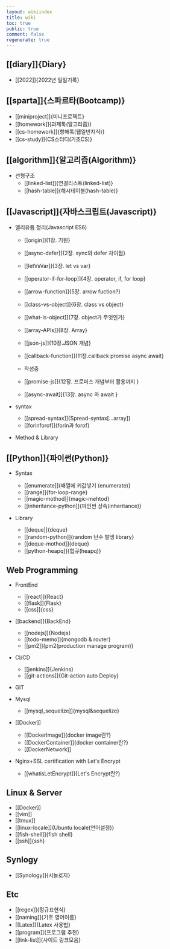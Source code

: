 ```yaml
---
layout: wikiindex
title: wiki
toc: true
public: true
comment: false
regenerate: true
---
```


## [[diary]]{Diary}
* [[2022]]{2022년 일일기록}

## [[sparta]]{스파르타(Bootcamp)}
* [[miniproject]]{미니프로젝트}
* [[homework]]{과제톡(알고리즘)}
* [[cs-homework]]{항해톡(웹일반지식)}
* [[cs-study]]{CS스터디(기초CS)}

## [[algorithm]]{알고리즘(Algorithm)}
- 선형구조
    * [[linked-list]]{연결리스트(linked-list)}
    * [[hash-table]]{해시테이블(hash-table)}


## [[Javascript]]{자바스크립트(Javascript)}
- 엘리유튭 정리(Javascript ES6)
    * [[origin]]{1장. 기원}
    * [[async-defer]]{2장. sync와 defer 차이점}
    * [[letVsVar]]{3장. let vs var}
    * [[operator-if-for-loop]]{4장. operator, if, for loop}
    * [[arrow-function]]{5장. arrow fuction?}
    * [[class-vs-object]]{6장. class vs object}
    * [[what-is-object]]{7장. object가 무엇인가}
    * [[array-APIs]]{8장. Array} 
    * [[json-js]]{10장.JSON 개념} 
    * [[callback-function]]{11장.callback promise async await}
    
    * 작성중
    * [[promise-js]]{12장. 프로미스 개념부터 활용까지 }
    * [[async-await]]{13장. async 와 await }
    
- syntax 
    * [[spread-syntax]]{Spread-syntax[...array]}
    * [[forinforof]]{forin과 forof}
    
- Method & Library
    


## [[Python]]{파이썬(Python)}
- Syntax
    * [[enumerate]]{배열에 키값넣기 (enumerate)}
    * [[range]]{for-loop-range}
    * [[magic-mothod]]{magic-mehtod}
    * [[inheritance-python]]{파인썬 상속(inheritance)}
    
    
- Library 
    * [[deque]]{deque}
    * [[random-python]]{random 난수 발생 library}
    * [[deque-mothod]]{deque}
    * [[python-heapq]]{힙큐(heapq)}
    
    
## Web Programming
- FrontEnd
    * [[react]]{React}
    * [[flask]]{Flask}
    * [[css]]{css}

- [[backend]]{BackEnd} 
    * [[nodejs]]{Nodejs}
    * [[todo-memo]]{mongodb & router}
    * [[pm2]]{pm2(production manage program)}
    
- CI/CD
    * [[jenkins]]{Jenkins}
    * [[git-actions]]{Git-action auto Deploy}

- GIT

- Mysql
    * [[mysql_sequelize]]{mysql&sequelize}
    
- [[Docker]]
    * [[DockerImage]]{docker image란?}
    * [[DockerContainer]]{docker container란?} 
    * [[DockerNetwork]]
- Nginx+SSL certification with Let's Encrypt
    * [[whatisLetEncrypt]]{Let's Encrypt란?}

    
## Linux & Server
* [[Docker]]
* [[vim]]
* [[tmux]]
* [[linux-locale]]{Ubuntu locale(언어설정)}
* [[fish-shell]]{fish shell} 
* [[ssh]]{ssh}


## Synlogy
* [[Synology]]{시놀로지} 


## Etc 
* [[regex]]{정규표현식}
* [[naming]]{기호 영어이름}
* [[Latex]]{Latex 사용법}
* [[program]]{프로그램 추천}
* [[link-list]]{사이트 링크모음}

